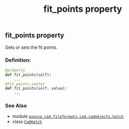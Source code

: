 ﻿---
title: fit_points property
second_title: Aspose.CAD for Python via .NET API References
description: 
type: docs
weight: 190
url: /aspose.cad.fileformats.cad.cadobjects.hatch/cadhatch/fit_points/
is_root: false
---

## fit_points property


Gets or sets the fit points.
### Definition:
```python
@property
def fit_points(self):
    ...
@fit_points.setter
def fit_points(self, value):
    ...
```

### See Also
* module [`aspose.cad.fileformats.cad.cadobjects.hatch`](../../)
* class [`CadHatch`](/cad/python-net/aspose.cad.fileformats.cad.cadobjects.hatch/cadhatch)
